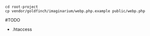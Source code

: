 ```
cd root-project
cp vendor/goldfinch/imaginarium/webp.php.example public/webp.php
```
#TODO
  - .htaccess
